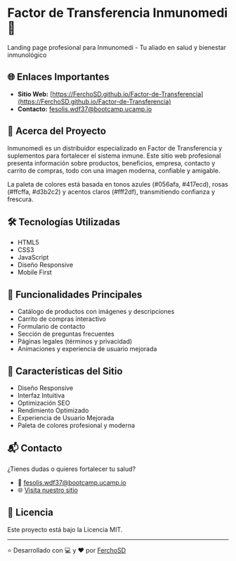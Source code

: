 # Factor de Transferencia Inmunomedi 💙

Landing page profesional para Inmunomedi - Tu aliado en salud y bienestar inmunológico

## 🌐 Enlaces Importantes
- **Sitio Web:** [https://FerchoSD.github.io/Factor-de-Transferencia](https://FerchoSD.github.io/Factor-de-Transferencia)
- **Contacto:** [fesolis.wdf37@bootcamp.ucamp.io](mailto:fesolis.wdf37@bootcamp.ucamp.io)

## 💫 Acerca del Proyecto
Inmunomedi es un distribuidor especializado en Factor de Transferencia y suplementos para fortalecer el sistema inmune. Este sitio web profesional presenta información sobre productos, beneficios, empresa, contacto y carrito de compras, todo con una imagen moderna, confiable y amigable.

La paleta de colores está basada en tonos azules (#056afa, #417ecd), rosas (#ffcffa, #d3b2c2) y acentos claros (#fff2df), transmitiendo confianza y frescura.

## 🛠️ Tecnologías Utilizadas
- HTML5
- CSS3
- JavaScript
- Diseño Responsive
- Mobile First

## 🛒 Funcionalidades Principales
- Catálogo de productos con imágenes y descripciones
- Carrito de compras interactivo
- Formulario de contacto
- Sección de preguntas frecuentes
- Páginas legales (términos y privacidad)
- Animaciones y experiencia de usuario mejorada

## 🎯 Características del Sitio
- Diseño Responsive
- Interfaz Intuitiva
- Optimización SEO
- Rendimiento Optimizado
- Experiencia de Usuario Mejorada
- Paleta de colores profesional y moderna

## 📬 Contacto
¿Tienes dudas o quieres fortalecer tu salud?
- 📧 [fesolis.wdf37@bootcamp.ucamp.io](mailto:fesolis.wdf37@bootcamp.ucamp.io)
- 🌐 [Visita nuestro sitio](https://FerchoSD.github.io/Factor-de-Transferencia)

## 📄 Licencia
Este proyecto está bajo la Licencia MIT.

---
⭐ Desarrollado con 💻 y ❤️ por [FerchoSD](https://github.com/FerchoSD)
